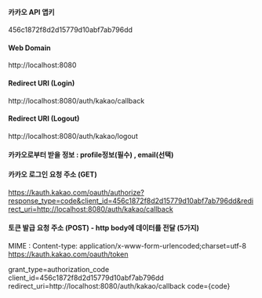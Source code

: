 #### 카카오 API 앱키
456c1872f8d2d15779d10abf7ab796dd

#### Web Domain
http://localhost:8080

#### Redirect URI (Login)
http://localhost:8080/auth/kakao/callback

#### Redirect URI (Logout)
http://localhost:8080/auth/kakao/logout

#### 카카오로부터 받을 정보 : profile정보(필수) , email(선택)

#### 카카오 로그인 요청 주소 (GET)
https://kauth.kakao.com/oauth/authorize?response_type=code&client_id=456c1872f8d2d15779d10abf7ab796dd&redirect_uri=http://localhost:8080/auth/kakao/callback

#### 토큰 발급 요청 주소 (POST) - http body에 데이터를 전달 (5가지)
MIME : Content-type: application/x-www-form-urlencoded;charset=utf-8
https://kauth.kakao.com/oauth/token

grant_type=authorization_code
client_id=456c1872f8d2d15779d10abf7ab796dd
redirect_uri=http://localhost:8080/auth/kakao/callback
code={code}
